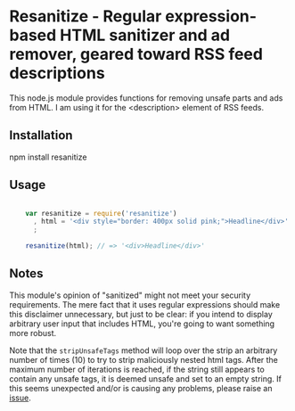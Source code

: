 #  Resanitize - Regular expression-based HTML sanitizer and ad remover, geared toward RSS feed descriptions

This node.js module provides functions for removing unsafe parts and ads from
HTML. I am using it for the &lt;description&gt; element of RSS feeds.

## Installation

npm install resanitize

## Usage

```javascript

    var resanitize = require('resanitize')
      , html = '<div style="border: 400px solid pink;">Headline</div>'
      ;

    resanitize(html); // => '<div>Headline</div>'
```

## Notes

This module's opinion of "sanitized" might not meet your security requirements.
The mere fact that it uses regular expressions should make this disclaimer
unnecessary, but just to be clear: if you intend to display arbitrary user input
that includes HTML, you're going to want something more robust.

Note that the `stripUnsafeTags` method will loop over the strip an arbitrary
number of times (10) to try to strip maliciously nested html tags. After the
maximum number of iterations is reached, if the string still appears to contain
any unsafe tags, it is deemed unsafe and set to an empty string. If this seems
unexpected and/or is causing any problems, please raise an [issue](//github.com/danmactough/node-resanitize/issues).
